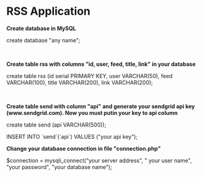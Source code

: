 <html>
<body>
  <h1>RSS Application</h1>
  <p><b>Create database in MySQL</b></p>
  <p>create database "any name";</p><br>
  <p><b>Create table rss with columns "id, user, feed, title, link" in your database</b></p>
  <p>create table rss (id serial PRIMARY KEY, user VARCHAR(50), feed VARCHAR(100), title VARCHAR(200), link VARCHAR(200);</p><br>
  <p><b>Create table send with column "api" and generate your sendgrid api key (www.sendgrid.com). Now you must putin your key to api column</b></p>
  <p>create table send (api VARCHAR(500));</p>
  <p>INSERT INTO `send`(`api`) VALUES ("your api key");</p>
  <p><b>Change your database connection in file "connection.php"</b></p>
  <p>$connection = mysqli_connect("your server address", " your user name", "your password", "your database name");
</body>
</html>
